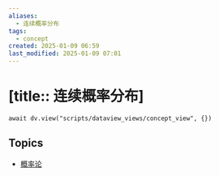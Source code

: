 ```yaml
---
aliases:
  - 连续概率分布
tags:
  - concept
created: 2025-01-09 06:59
last_modified: 2025-01-09 07:01
---
```


# [title:: 连续概率分布]

```dataviewjs
await dv.view("scripts/dataview_views/concept_view", {})
```

## Topics

- [概率论](../topics/_probability_theory_.md)

